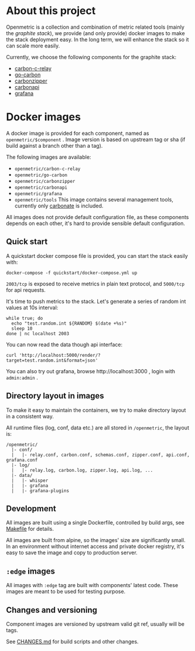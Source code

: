 # About this project

Openmetric is a collection and combination of metric related tools (mainly the *graphite stack*),
we provide (and only provide) docker images to make the stack deployment easy.
In the long term, we will enhance the stack so it can scale more easily.

Currently, we choose the following components for the graphite stack:

* [carbon-c-relay](https://github.com/grobian/carbon-c-relay)
* [go-carbon](https://github.com/lomik/go-carbon)
* [carbonzipper](https://github.com/go-graphite/carbonzipper)
* [carbonapi](https://github.com/go-graphite/carbonapi)
* [grafana](https://github.com/grafana/grafana)

# Docker images

A docker image is provided for each component, named as `openmetric/$component` .
Image version is based on upstream tag or sha (if build against a branch other than a tag).

The following images are available:

* `openmetric/carbon-c-relay`
* `openmetric/go-carbon`
* `openmetric/carbonzipper`
* `openmetric/carbonapi`
* `openmetric/grafana`
* `openmetric/tools` This image contains several management tools, currently only
  [carbonate](https://github.com/graphite-project/carbonate) is included.

All images does not provide default configuration file, as these components depends on each other,
it's hard to provide sensible default configuration.

## Quick start

A quickstart docker compose file is provided, you can start the stack easily with:

```
docker-compose -f quickstart/docker-compose.yml up
```

`2003/tcp` is exposed to receive metrics in plain text protocol, and `5000/tcp` for api requests.

It's time to push metrics to the stack. Let's generate a series of random int values at 10s interval:

```
while true; do
  echo "test.random.int ${RANDOM} $(date +%s)"
  sleep 10
done | nc localhost 2003
```

You can now read the data though api interface:

```
curl 'http://localhost:5000/render/?target=test.random.int&format=json'
```

You can also try out grafana, browse http://localhost:3000 , login with `admin:admin` .

## Directory layout in images

To make it easy to maintain the containers, we try to make directory layout in a consistent way.

All runtime files (log, conf, data etc.) are all stored in ``/openmetric``, the layout is:

```
/openmetric/
  |- conf/
  |   |- relay.conf, carbon.conf, schemas.conf, zipper.conf, api.conf, grafana.conf
  |- log/
  |   |- relay.log, carbon.log, zipper.log, api.log, ...
  |- data/
  |   |- whisper
  |   |- grafana
  |   |- grafana-plugins
```

## Development

All images are built using a single Dockerfile, controlled by build args,
see [Makefile](https://github.com/openmetric/openmetric/blob/master/Makefile) for details.

All images are built from alpine, so the images' size are significantly small.
In an environment without internet access and private docker registry, it's easy to save the image
and copy to production server.

## `:edge` images

All images with `:edge` tag are built with components' latest code. These images are meant to be used for testing purpose.

## Changes and versioning

Component images are versioned by upstream valid git ref, usually will be tags.

See [CHANGES.md](https://github.com/openmetric/openmetric/blob/master/CHANGES.md) for build scripts and other changes.
